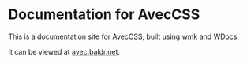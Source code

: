 # Documentation for AvecCSS

This is a documentation site for [AvecCSS], built using [wmk] and [WDocs].

It can be viewed at [avec.baldr.net](https://avec.baldr.net/).

[AvecCSS]: https://github.com/bk/aveccss
[wmk]: https://github.com/bk/wmk
[WDocs]: https://github.com/bk/wdocs-theme
